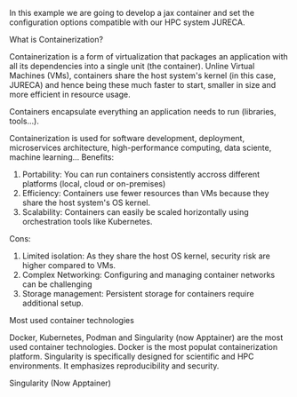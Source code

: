 In this example we are going to develop a jax container and set the configuration options compatible with our HPC system JURECA.

What is Containerization?

Containerization is a form of virtualization that packages an application with all its dependencies into a single unit (the container).
Unline Virtual Machines (VMs), containers share the host system's kernel (in this case, JURECA) and hence being these much faster to start, smaller in size and more efficient in resource usage.

Containers encapsulate everything an application needs to run (libraries, tools...).

Containerization is used for software development, deployment, microservices architecture, high-performance computing, data sciente, machine learning...
Benefits:
  1. Portability: You can run containers consistently accross different platforms (local, cloud or on-premises)
  2. Efficiency: Containers use fewer resources than VMs because they share the host system's OS kernel.
  3. Scalability: Containers can easily be scaled horizontally using orchestration tools like Kubernetes.

Cons:
  1. Limited isolation: As they share the host OS kernel, security risk are higher compared to VMs.
  2. Complex Networking: Configuring and managing container networks can be challenging
  3. Storage management: Persistent storage for containers require additional setup.

Most used container technologies

Docker, Kubernetes, Podman and Singularity (now Apptainer) are the most used container technologies. Docker is the most populat containerization platform. Singularity is specifically designed for scientific and HPC environments. It emphasizes reproducibility and security.

Singularity (Now Apptainer)

